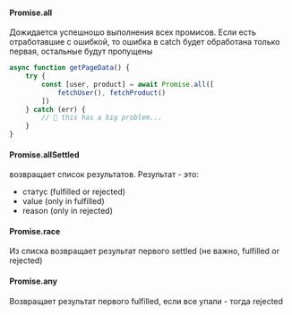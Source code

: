 #### Promise.all
Дожидается успешношо выполнения всех промисов. Если есть
отработавшие с ошибкой, то ошибка в catch будет обработана только первая,
остальные будут пропущены

```js
async function getPageData() {
    try {
        const [user, product] = await Promise.all([
            fetchUser(), fetchProduct()
        ])
    } catch (err) {
        // 🚩 this has a big problem...
    }
}
```

#### Promise.allSettled
возвращает список результатов. Результат - это:
   - статус (fulfilled or rejected)
   - value (only in fulfilled)
   - reason (only in rejected)

#### Promise.race
Из списка возвращает результат первого settled (не важно, fulfilled or rejected)

#### Promise.any
Возвращает результат первого fulfilled, если все упали - тогда rejected